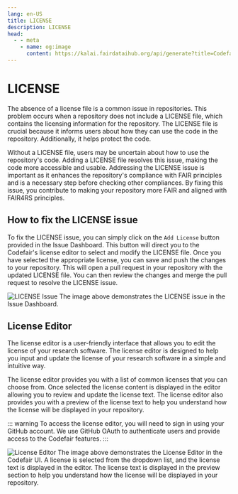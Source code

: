 ```yaml
---
lang: en-US
title: LICENSE
description: LICENSE
head:
  - - meta
    - name: og:image
      content: https://kalai.fairdataihub.org/api/generate?title=Codefair%20Documentation&description=License%20Issue&app=codefair&org=fairdataihub
---
```


# LICENSE

The absence of a license file is a common issue in repositories. This problem occurs when a repository does not include a LICENSE file, which contains the licensing information for the repository. The LICENSE file is crucial because it informs users about how they can use the code in the repository. Additionally, it helps protect the code.

Without a LICENSE file, users may be uncertain about how to use the repository's code. Adding a LICENSE file resolves this issue, making the code more accessible and usable. Addressing the LICENSE issue is important as it enhances the repository's compliance with FAIR principles and is a necessary step before checking other compliances. By fixing this issue, you contribute to making your repository more FAIR and aligned with FAIR4RS principles.

## How to fix the LICENSE issue

To fix the LICENSE issue, you can simply click on the `Add License` button provided in the Issue Dashboard. This button will direct you to the Codefair's license editor to select and modify the LICENSE file. Once you have selected the appropriate license, you can save and push the changes to your repository. This will open a pull request in your repository with the updated LICENSE file. You can then review the changes and merge the pull request to resolve the LICENSE issue.

![LICENSE Issue](/license-issue-dashboard.png)
The image above demonstrates the LICENSE issue in the Issue Dashboard.

## License Editor

The license editor is a user-friendly interface that allows you to edit the license of your research software. The license editor is designed to help you input and update the license of your research software in a simple and intuitive way.

The license editor provides you with a list of common licenses that you can choose from. Once selected the license content is displayed in the editor allowing you to review and update the license text. The license editor also provides you with a preview of the license text to help you understand how the license will be displayed in your repository.

::: warning
To access the license editor, you will need to sign in using your GitHub account. We use GitHub OAuth to authenticate users and provide access to the Codefair features.
:::

![License Editor](/license-editor.png)
The image above demonstrates the License Editor in the Codefair UI.
A license is selected from the dropdown list, and the license text is displayed in the editor. The license text is displayed in the preview section to help you understand how the license will be displayed in your repository.
